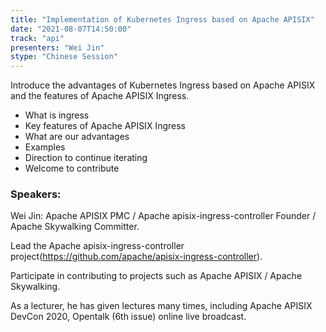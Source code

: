 ```yaml
---
title: "Implementation of Kubernetes Ingress based on Apache APISIX"
date: "2021-08-07T14:50:00" 
track: "api"
presenters: "Wei Jin"
stype: "Chinese Session"
---
```

Introduce the advantages of Kubernetes Ingress based on Apache APISIX and the features of Apache APISIX Ingress.
 * What is ingress
 * Key features of Apache APISIX Ingress
 * What are our advantages 
 * Examples
 * Direction to continue iterating
 * Welcome to contribute
 ### Speakers: 
 Wei Jin: Apache APISIX PMC / Apache apisix-ingress-controller Founder / Apache Skywalking Committer.

Lead the Apache apisix-ingress-controller project(https://github.com/apache/apisix-ingress-controller).

Participate in contributing to projects such as Apache APISIX / Apache Skywalking.

As a lecturer, he has given lectures many times, including Apache APISIX DevCon 2020, Opentalk (6th issue) online live broadcast.